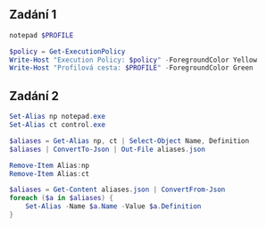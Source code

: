 ## Zadání 1

``` Powershell
notepad $PROFILE
```

``` Microsoft.PowerShell_profile.ps1
$policy = Get-ExecutionPolicy
Write-Host "Execution Policy: $policy" -ForegroundColor Yellow
Write-Host "Profilová cesta: $PROFILE" -ForegroundColor Green
```

## Zadání 2
``` Powershell
Set-Alias np notepad.exe
Set-Alias ct control.exe

$aliases = Get-Alias np, ct | Select-Object Name, Definition
$aliases | ConvertTo-Json | Out-File aliases.json

Remove-Item Alias:np
Remove-Item Alias:ct

$aliases = Get-Content aliases.json | ConvertFrom-Json
foreach ($a in $aliases) {
    Set-Alias -Name $a.Name -Value $a.Definition
}


```